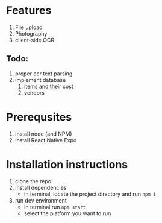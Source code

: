 # Features
1. File upload
2. Photography
3. client-side OCR
## Todo:
1. proper ocr text parsing
2. implement database 
	1. items and their cost
	2. vendors

# Prerequsites

 1. install node (and NPM)
 2. install React Native Expo

# Installation instructions

 1. clone the repo
 2. install dependencies 
	 -  in terminal, locate the project directory and run `npm i`
 3. run dev environment
	 - in terminal run `npm start`
	 - select the platform you want to run
